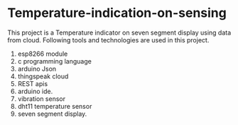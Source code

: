 # Temperature-indication-on-sensing
This project is a Temperature indicator on seven segment display using data from cloud.
Following tools and technologies are used in this project.
1. esp8266 module
2. c programming language
3. arduino Json
4. thingspeak cloud
5. REST apis
6. arduino ide.
7. vibration sensor
8. dht11 temperature sensor
9. seven segment display.
 
